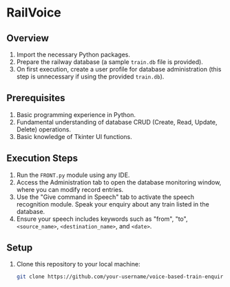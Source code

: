 # RailVoice

## Overview

1. Import the necessary Python packages.
2. Prepare the railway database (a sample `train.db` file is provided).
3. On first execution, create a user profile for database administration (this step is unnecessary if using the provided `train.db`).

## Prerequisites

1. Basic programming experience in Python.
2. Fundamental understanding of database CRUD (Create, Read, Update, Delete) operations.
3. Basic knowledge of Tkinter UI functions.

## Execution Steps

1. Run the `FRONT.py` module using any IDE.
2. Access the Administration tab to open the database monitoring window, where you can modify record entries.
3. Use the "Give command in Speech" tab to activate the speech recognition module. Speak your enquiry about any train listed in the database.
4. Ensure your speech includes keywords such as "from", "to", `<source_name>`, `<destination_name>`, and `<date>`.

## Setup

1. Clone this repository to your local machine:
   ```bash
   git clone https://github.com/your-username/voice-based-train-enquiry-system.git
